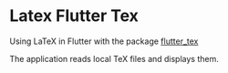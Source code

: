 # Latex Flutter Tex

Using LaTeX in Flutter with the package [flutter_tex](https://pub.dev/packages/flutter_tex)

The application reads local TeX files and displays them.